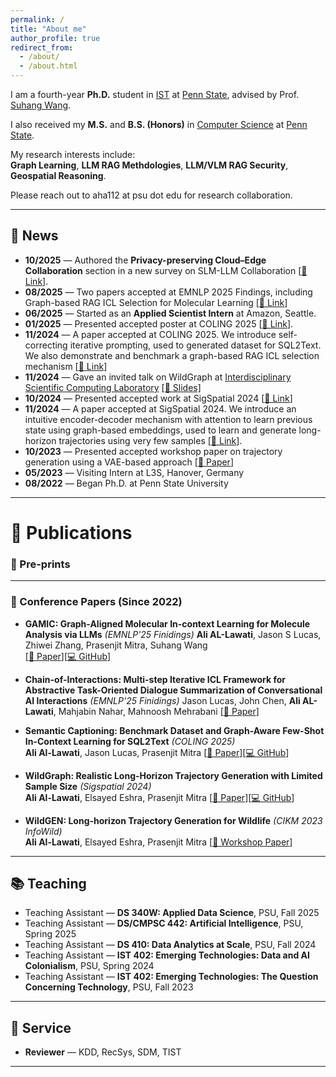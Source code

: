 ```yaml
---
permalink: /
title: "About me"
author_profile: true
redirect_from: 
  - /about/
  - /about.html
---
```



I am a fourth-year **Ph.D.** student in [IST](https://ist.psu.edu) at [Penn State](https://www.psu.edu/), advised by Prof. [Suhang Wang](https://suhangwang.ist.psu.edu/).  

I also received my **M.S.** and **B.S. (Honors)** in [Computer Science](https://eecs.psu.edu) at [Penn State](https://www.psu.edu/). 

My research interests include:  
**Graph Learning**, **LLM RAG Methdologies**, **LLM/VLM RAG Security**, **Geospatial Reasoning**.  

Please reach out to aha112 at psu dot edu for research collaboration. 

---

## 📰 News
- **10/2025** — Authored the **Privacy-preserving Cloud–Edge Collaboration** section in a new survey on SLM-LLM Collaboration [[🔗 Link](https://arxiv.org/abs/2510.13890)]. 
- **08/2025** — Two papers accepted at EMNLP 2025 Findings, including Graph-based RAG ICL Selection for Molecular Learning [[🔗 Link](https://arxiv.org/abs/2502.05414)]
- **06/2025** — Started as an **Applied Scientist Intern** at Amazon, Seattle. 
- **01/2025** — Presented accepted poster at COLING 2025 [[🔗 Link](https://arxiv.org/abs/2501.03166)]. 
- **11/2024** — A paper accepted at COLING 2025. We introduce self-correcting iterative prompting, used to generated dataset for SQL2Text. We also  demonstrate and benchmark a graph-based RAG ICL selection mechanism [[🔗 Link](https://arxiv.org/abs/2404.08068)]
- **11/2024** — Gave an invited talk on WildGraph at [Interdisciplinary Scientific Computing Laboratory](https://romit-maulik.github.io/) [[📑 Slides]](/files/Allawati_Wildgraph_SigSpatial_2024.pdf)  
- **10/2024** — Presented accepted work at SigSpatial 2024 [[🔗 Link](https://arxiv.org/abs/2404.08068)]
- **11/2024** — A paper accepted at SigSpatial 2024. We introduce an intuitive encoder-decoder mechanism with attention to learn previous state using graph-based embeddings, used to learn and generate long-horizon trajectories using very few samples [[🔗 Link](https://arxiv.org/abs/2404.08068)].
- **10/2023** — Presented accepted workshop paper on trajectory generation using a VAE-based approach [[📄 Paper](https://arxiv.org/abs/2401.05421)] 
- **05/2023** — Visiting Intern at L3S, Hanover, Germany  
- **08/2022** — Began Ph.D. at Penn State University  

---

# 📄 Publications  

### 📝 Pre-prints


---

### 🎤 Conference Papers (Since 2022)

+ **GAMIC: Graph-Aligned Molecular In-context Learning for Molecule Analysis via LLMs** *(EMNLP'25 Finidings)*
   **Ali AL-Lawati**, Jason S Lucas, Zhiwei Zhang, Prasenjit Mitra, Suhang Wang  
   [[📄 Paper](https://arxiv.org/abs/2502.05414)][[💻 GitHub](https://github.com/aliwister/mol-icl)]

+ **Chain-of-Interactions: Multi-step Iterative ICL Framework for Abstractive Task-Oriented Dialogue Summarization of Conversational AI Interactions** *(EMNLP'25 Finidings)*
   Jason Lucas, John Chen, **Ali AL-Lawati**, Mahjabin Nahar, Mahnoosh Mehrabani 
   [[📄 Paper](https://openreview.net/pdf?id=3kg0vMinj6)]

+ **Semantic Captioning: Benchmark Dataset and Graph-Aware Few-Shot In-Context Learning for SQL2Text** *(COLING 2025)*  
   **Ali Al-Lawati**, Jason Lucas, Prasenjit Mitra
   [[📄 Paper](https://arxiv.org/abs/2404.08068)][[💻 GitHub](https://github.com/aliwister/ast-icl)]

+ **WildGraph: Realistic Long-Horizon Trajectory Generation with Limited Sample Size** *(Sigspatial 2024)*  
   **Ali Al-Lawati**, Elsayed Eshra, Prasenjit Mitra 
   [[📄 Paper](https://arxiv.org/abs/2404.08068)][[💻 GitHub](https://github.com/aliwister/wildgraph)]

+ **WildGEN: Long-horizon Trajectory Generation for Wildlife** *(CIKM 2023 InfoWild)*  
   **Ali Al-Lawati**, Elsayed Eshra, Prasenjit Mitra 
   [[📄 Workshop Paper](https://arxiv.org/abs/2401.05421)]

---


## 📚 Teaching
- Teaching Assistant — **DS 340W: Applied Data Science**, PSU, Fall 2025  
- Teaching Assistant — **DS/CMPSC 442: Artificial Intelligence**, PSU, Spring 2025  
- Teaching Assistant — **DS 410: Data Analytics at Scale**, PSU, Fall 2024  
- Teaching Assistant — **IST 402: Emerging Technologies: Data and AI Colonialism**, PSU, Spring 2024  
- Teaching Assistant — **IST 402: Emerging Technologies: The Question Concerning Technology**, PSU, Fall 2023  

---

## 🤝 Service
- **Reviewer** — KDD, RecSys, SDM, TIST  

---
